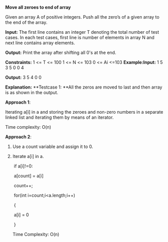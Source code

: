 **Move all zeroes to end of array**

Given an array A of positive integers. Push all the zero’s of a given array to the end of the array.

**Input:**
The first line contains an integer T denoting the total number of test cases. In each test cases, first line is number of elements in array N and next line contains array elements.

**Output:**
Print the array after shifting all 0's at the end.

**Constraints:**
1 <= T <= 100
1 <= N <= 103
0 <= Ai <=103
**Example:Input:**
1
5
3 5 0 0 4

**Output:**
3 5 4 0 0

**Explanation:**
**Testcase 1: **All the zeros are moved to last and then array is as shown in the output.

**Approach 1**:

Iterating a[i] in a and storing the zeroes and non-zero numbers in a separate linked list and iterating them by means of an iterator.

Time complexity: O(n)

**Approach 2**:

1. Use a count variable and assign it to 0.

2. Iterate a[i] in a. 

   ​	if a[i]!=0:

   ​		a[count] = a[i]

   ​	        count++;

   ​        for(int i=count;i<a.length;i++)

   ​	{

   ​		a[i] = 0

   ​	}

   Time Complexity: O(n)

    